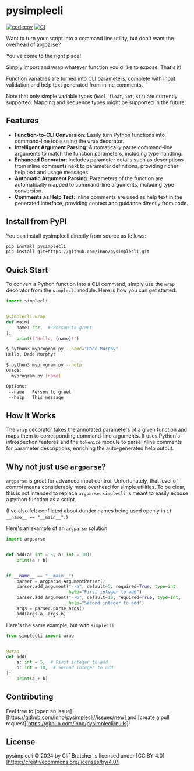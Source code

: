 # pysimplecli

[![codecov](https://codecov.io/gh/inno/pysimplecli/branch/main/graph/badge.svg?token=T6NP6XSKJG)](https://codecov.io/gh/inno/pysimplecli)
[![CI](https://github.com/inno/pysimplecli/actions/workflows/main.yml/badge.svg)](https://github.com/inno/pysimplecli/actions/workflows/main.yml)

Want to turn your script into a command line utility, but don't want the
overhead of [argparse](https://docs.python.org/3/library/argparse.html)?

You've come to the right place!

Simply import and wrap whatever function you'd like to expose. That's it!

Function variables are turned into CLI parameters, complete with input
validation and help text generated from inline comments.

Note that only simple variable types (`bool`, `float`, `int`, `str`) are
currently supported. Mapping and sequence types might be supported in the
future.

## Features

- **Function-to-CLI Conversion**: Easily turn Python functions into command-line tools using the `wrap` decorator.
- **Intelligent Argument Parsing**: Automatically parse command-line arguments to match the function parameters, including type handling.
- **Enhanced Decorator**: Includes parameter details such as descriptions from inline comments next to parameter definitions, providing richer help text and usage messages.
- **Automatic Argument Parsing**: Parameters of the function are automatically mapped to command-line arguments, including type conversion.
- **Comments as Help Text**: Inline comments are used as help text in the generated interface, providing context and guidance directly from code.


## Install from PyPI

You can install pysimplecli directly from source as follows:

```bash
pip install pysimplecli
pip install git+https://github.com/inno/pysimplecli.git
```

## Quick Start

To convert a Python function into a CLI command, simply use the `wrap` decorator from the `simplecli` module. Here is how you can get started:

```python
import simplecli


@simplecli.wrap
def main(
    name: str,  # Person to greet
):
    print(f"Hello, {name}!")
```

```bash
$ python3 myprogram.py --name="Dade Murphy"
Hello, Dade Murphy!
```

```bash
$ python3 myprogram.py --help
Usage:
  myprogram.py [name]

Options:
 --name   Person to greet
 --help   This message
 ```

## How It Works

The `wrap` decorator takes the annotated parameters of a given function and maps them to corresponding command-line arguments. It uses Python's introspection features and the `tokenize` module to parse inline comments for parameter descriptions, enriching the auto-generated help output.

## Why not just use `argparse`?

`argparse` is great for advanced input control. Unfortunately, that level of control means considerably more overhead for simple utilities. To be clear, this is not intended to replace `argparse`. `simplecli` is meant to easily expose a python function as a script.

(I've also felt conflicted about dunder names being used openly in `if __name__ == "__main__":`)


Here's an example of an `argparse` solution
```python
import argparse


def add(a: int = 5, b: int = 10):
    print(a + b)


if __name__ == "__main__":
    parser = argparse.ArgumentParser()
    parser.add_argument("--a", default=5, required=True, type=int,
                        help="First integer to add")
    parser.add_argument("--b", default=10, required=True, type=int,
                        help="Second integer to add")
    args = parser.parse_args()
    add(args.a, args.b)
```

Here's the same example, but with `simplecli`

```python
from simplecli import wrap


@wrap
def add(
    a: int = 5,  # First integer to add
    b: int = 10,  # Second integer to add
):
    print(a + b)
```


## Contributing

Feel free to [open an issue][https://github.com/inno/pysimplecli//issues/new] and [create a pull request][https://github.com/inno/pysimplecli/pulls]!

## License

pysimplecli © 2024 by Clif Bratcher is licensed under [CC BY 4.0][https://creativecommons.org/licenses/by/4.0/]
